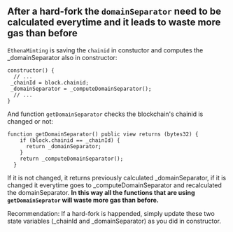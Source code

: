 ## After a hard-fork the `domainSeparator` need to be calculated everytime and it leads to waste more gas than before
`EthenaMinting` is saving the `chainid` in constuctor and computes the _domainSeparator also in constructor:
```solidity
constructor() {
  // ...
 _chainId = block.chainid;
 _domainSeparator = _computeDomainSeparator();
  // ...
}
```

And function `getDomainSeparator` checks the blockchain's chainid is changed or not:
```solidity
function getDomainSeparator() public view returns (bytes32) {
    if (block.chainid == _chainId) {
      return _domainSeparator;
    }
    return _computeDomainSeparator();
  }
```
If it is not changed, it returns previously calculated _domainSeparator, if it is changed it everytime goes to _computeDomainSeparator and recalculated the domainSeparator. 
**In this way all the functions that are using `getDomainSeprator` will waste more gas than before.**

Recommendation: If a hard-fork is happended, simply update these two state variables (_chainId and _domainSeparator) as you did in constructor.

